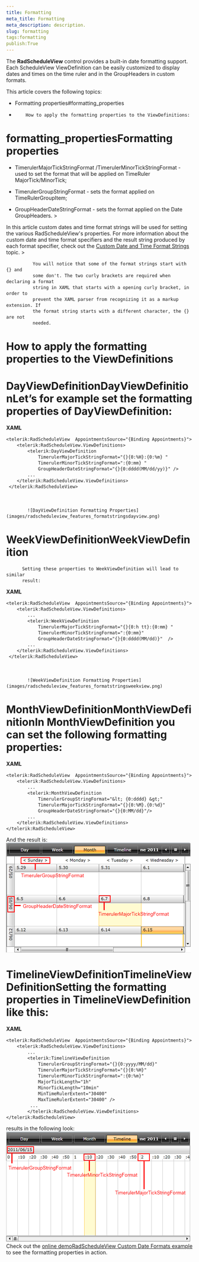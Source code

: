 ```yaml
---
title: Formatting
meta_title: Formatting
meta_description: description.
slug: formatting
tags:formatting
publish:True
---
```



The __RadScheduleView__ control provides a built-in date
        formatting support. Each ScheduleView ViewDefinition can be easily customized
        to display dates and times on the time ruler and in the GroupHeaders in custom
        formats.
      

This article covers the following topics:

* Formatting properties#formatting_properties

* 
          How to apply the formatting properties to the ViewDefinitions:
          



# formatting_propertiesFormatting properties

- TimerulerMajorTickStringFormat /TimerulerMinorTickStringFormat -
          used to set the format that will be applied on TimeRuler
          MajorTick/MinorTick;
        

- TimerulerGroupStringFormat - sets the format applied on
          TimeRulerGroupItem;
        

- GroupHeaderDateStringFormat - sets the format applied on the Date
          GroupHeaders.
        >

In this article
            custom dates and time format strings will be used for setting the various
            RadScheduleView's properties. For more information about the custom date
            and time format specifiers and the result string produced by each format
            specifier, check out the [Custom Date and Time Format Strings](http://msdn.microsoft.com/en-us/library/8kb3ddd4.aspx)
            topic.
          >


              You will notice that some of the format strings start with {} and
              some don't. The two curly brackets are required when declaring a format
              string in XAML that starts with a opening curly bracket, in order to
              prevent the XAML parser from recognizing it as a markup extension. If
              the format string starts with a different character, the {} are not
              needed.
            

# How to apply the formatting properties to the ViewDefinitions

# DayViewDefinitionDayViewDefinitionLet’s for example set the formatting properties of DayViewDefinition:


 __XAML__
    


	<telerik:RadScheduleView  AppointmentsSource="{Binding Appointments}">
	    <telerik:RadScheduleView.ViewDefinitions>
	        <telerik:DayViewDefinition
	            TimerulerMajorTickStringFormat="{}{0:%H}:{0:%m} "
	            TimerulerMinorTickStringFormat=":{0:mm} "
	            GroupHeaderDateStringFormat="{}{0:dddd(MM/dd/yy)}" />
	        ...  
	    </telerik:RadScheduleView.ViewDefinitions>
	 </telerik:RadScheduleView>


               
            ![DayViewDefinition Formatting Properties](images/radscheduleview_features_formatstringsdayview.png)

# WeekViewDefinitionWeekViewDefinition
          Setting these properties to WeekViewDefinition will lead to similar
          result:
        


 __XAML__
    


	<telerik:RadScheduleView  AppointmentsSource="{Binding Appointments}">
	    <telerik:RadScheduleView.ViewDefinitions>
	        ...
	        <telerik:WeekViewDefinition
	            TimerulerMajorTickStringFormat="{}{0:h tt}:{0:mm} "
	            TimerulerMinorTickStringFormat=":{0:mm}"
	            GroupHeaderDateStringFormat="{}{0:dddd(MM/dd)}"  />              
	        ...  
	    </telerik:RadScheduleView.ViewDefinitions>
	 </telerik:RadScheduleView>


               
            ![WeekViewDefinition Formatting Properties](images/radscheduleview_features_formatstringsweekview.png)

# MonthViewDefinitionMonthViewDefinitionIn MonthViewDefinition you can set the following formatting properties:


 __XAML__
    


	<telerik:RadScheduleView  AppointmentsSource="{Binding Appointments}">
	    <telerik:RadScheduleView.ViewDefinitions>
	        ...                     
	        <telerik:MonthViewDefinition
	            TimerulerGroupStringFormat="&lt; {0:dddd} &gt;"
	            TimerulerMajorTickStringFormat="{}{0:%M}.{0:%d}"             
	            GroupHeaderDateStringFormat="{}{0:MM/dd}"/>
	        ...
	    </telerik:RadScheduleView.ViewDefinitions>
	</telerik:RadScheduleView>

And the result is:
               
            ![MonthViewDefinition Formatting Properties](images/radscheduleview_features_formatstringsmonthview.png)

# TimelineViewDefinitionTimelineViewDefinitionSetting the formatting properties in TimelineViewDefinition like this:


 __XAML__
    


	<telerik:RadScheduleView  AppointmentsSource="{Binding Appointments}">
	    <telerik:RadScheduleView.ViewDefinitions>
	        ...       
	        <telerik:TimelineViewDefinition
	            TimerulerGroupStringFormat="{}{0:yyyy/MM/dd}"
	            TimerulerMajorTickStringFormat="{}{0:%H}"
	            TimerulerMinorTickStringFormat=":{0:%m}"
	            MajorTickLength="1h"
	            MinorTickLength="10min"
	            MinTimeRulerExtent="30400"
	            MaxTimeRulerExtent="30400" />
	         ...
	        </telerik:RadScheduleView.ViewDefinitions>
	</telerik:RadScheduleView>

results in the following look:
               
            ![TimelineView Formatting Properties](images/radscheduleview_features_formatstringstimelineview.png)
          Check out the 
          [online demo](http://demos.telerik.com/silverlight/?ScheduleView/CustomDateFormats)[RadScheduleView Custom Date Formats example](http://demos.telerik.com/wpf/) to see the formatting properties in
          action.
        
